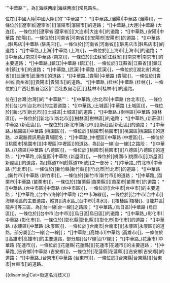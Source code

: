 '''中華路'''，為[[海峡两岸|海峡两岸]]常見路名。

位在[[中國大陸|中國大陸]]的'''中華路'''：
*[[中華路_(瀋陽)|中華路 (瀋陽)]]，一條位於[[遼寧省|遼寧省]][[瀋陽市|瀋陽市]]的道路；
*[[中華路_(大连)|中華路 (大连)]]，一條位於[[遼寧省|遼寧省]][[大连市|大连市]]的道路；
*[[中華路_(安陽)|中華路 (安陽)]]，一條位於[[河南省|河南省]][[安陽市|安陽市]]的道路；
*[[中華路_(駐馬店)|中華路 (駐馬店)]]，一條位於[[河南省|河南省]][[駐馬店市|駐馬店市]]的道路；
*[[中華路_(上海)|中華路 (上海)]]，一條位於[[上海市|上海市]]的道路；
*[[中華路_(南京)|中華路 (南京)]]，一條位於[[江蘇省|江蘇省]][[南京市|南京市]]的主要道路；
*[[中華路_(鎮江)|中華路 (鎮江)]]，一條位於[[江蘇省|江蘇省]][[鎮江市|鎮江市]]的道路；
*[[中華路_(武漢)|中華路 (武漢)]]，一條位於[[湖北省|湖北省]][[武漢市|武漢市]]的道路；
*[[中華路_(貴陽)|中華路 (貴陽)]]，一條位於[[貴州省|貴州省]][[貴陽市|貴陽市]]的道路。
*[[中華路_(桂林)|中華路 (桂林)]]，一條位於[[广西壮族自治区|广西壮族自治区]][[桂林市|桂林市]]的道路。

位在[[台灣|台灣]]的'''中華路'''：
*[[中華路_(台北市)|中華路 (台北市)]]，一條位於[[台北市|台北市]]的主要道路；
*[[中華路_(土城區)|中華路 (土城區)]]，一條位於[[新北市|新北市]][[土城區|土城區]]的道路；
*[[中華路_(樹林區)|中華路 (樹林區)]]，一條位於[[新北市|新北市]][[樹林區|樹林區]]的道路；
*[[中華路_(新莊區)|中華路 (新莊區)]]，一條位於[[新北市|新北市]][[新莊區|新莊區]]的道路；
*[[中華路_(桃園區)|中華路 (桃園區)]]，一條位於[[桃園市|桃園市]][[桃園區|桃園區]]的道路，以電腦資訊用品賣場聞名；
*[[中華路_(中壢區)|中華路 (中壢區)]]，一條位於[[桃園市|桃園市]][[中壢區|中壢區]]的道路，為[[台一線|台一線]]之路段；
*[[中華路_(八德區)|中華路 (八德區)]]，一條位於[[桃園市|桃園市]][[八德區|八德區]]的道路；
*[[中華路_(新屋區)|中華路 (新屋區)]]，一條位於[[桃園市|桃園市]][[新屋區|新屋區]]的道路，為[[縣道115號|縣道115號]]之一部分；
*[[中華路_(竹北市)|中華路 (竹北市)]]，一條位於[[新竹縣|新竹縣]][[竹北市|竹北市]]的道路；
*[[中華路_(新竹市)|中華路 (新竹市)]]，一條位於[[新竹市|新竹市]]的道路；
*[[中華路_(苗栗市)|中華路 (苗栗市)]]，一條位於[[苗栗縣|苗栗縣]][[苗栗市|苗栗市]]的道路；
*[[中華路_(台中市區)|中華路 (台中市區)]]，一條位於[[台中市|台中市]]的主要道路；
*[[中華路_(台中市海線)|中華路 (台中市海線)]]，一條位於[[台中市|台中市]]海線地區的主要道路，縱貫[[清水區_(台中市)|清水]]、[[梧棲區|梧棲]]、[[龍井區|龍井]]等三區，為[[台一線|台一線]]之路段；
*[[中華路_(烏日區)|中華路 (烏日區)]]，一條位於[[台中市|台中市]][[烏日區|烏日區]]的道路；
*[[中華路_(彰化市)|中華路 (彰化市)]]，一條位於[[彰化縣|彰化縣]][[彰化市|彰化市]]的道路；
*[[中華路_(永康區)|中華路 (永康區)]]，一條位於[[台南市|台南市]][[永康區|永康區]]的道路，部分屬[[台一線|台一線]]；
*[[中華路_(高雄市)|中華路 (高雄市)]]，一條位於[[高雄市|高雄市]]的主要道路，部分屬[[台17線|台17線]]；
*[[中華路_(花蓮市)|中華路 (花蓮市)]]，一條位於[[花蓮縣|花蓮縣]][[花蓮市|花蓮市]]的主要道路；
*[[中華路_(吉安鄉)|中華路 (吉安鄉)]]，一條位於[[花蓮縣|花蓮縣]][[吉安鄉|吉安鄉]]的道路；
*[[中華路_(台東市)|中華路 (台東市)]]，一條位於[[台東縣|台東縣]][[台東市|台東市]]的道路。

{{disambig|Cat=街道名消歧义}}